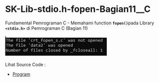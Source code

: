 # SK-Lib-stdio.h-fopen-Bagian11__C
Fundamental Pemrograman C - Memahami function <code><b>fopen()</b></code>pada Library <code><b>&lt;stdio.h></b></code> di Pemrograman C (Bagian 11)<br><br>
<img src="https://github.com/RizkyKhapidsyah/SK-Lib-stdio.h-fopen-Bagian11__C/blob/master/SK-Lib-stdio.h-fopen-Bagian11__C/result/001.PNG"><br><br>
Lihat Source Code : <br>
- <a href="https://github.com/RizkyKhapidsyah/SK-Lib-stdio.h-fopen-Bagian11__C/blob/master/SK-Lib-stdio.h-fopen-Bagian11__C/Source.c">Program</a>
